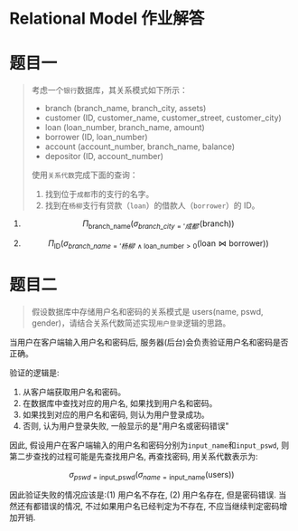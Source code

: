 # Relational Model 作业解答

# 题目一

> 考虑一个`银行`数据库，其关系模式如下所示：
>
> - branch (branch_name, branch_city, assets)
> - customer (ID, customer_name, customer_street, customer_city)
> - loan (loan_number, branch_name, amount)
> - borrower (ID, loan_number)
> - account (account_number, branch_name, balance)
> - depositor (ID, account_number)
>
> 使用`关系代数`完成下面的查询：
>
> 1. 找到位于`成都`市的支行的名字。
> 2. 找到在`杨柳`支行有贷款（`loan`）的借款人（`borrower`）的 ID。

1. $$
   \Pi_{{\text{branch\_name}}}(\sigma_{branch\_city = '成都'}(\text{branch}))
   $$

2. $$
   \Pi_{{\text{ID}}}(\sigma_{branch\_name = '杨柳' \land \text{loan\_number}>0}(\text{loan} \bowtie \text{borrower}))
   $$

# 题目二

> 假设数据库中存储用户名和密码的关系模式是 users(name, pswd, gender)，请结合关系代数简述实现`用户登录`逻辑的思路。

当用户在客户端输入用户名和密码后, 服务器(后台)会负责验证用户名和密码是否正确。

验证的逻辑是:

1. 从客户端获取用户名和密码。
2. 在数据库中查找对应的用户名, 如果找到用户名和密码。
3. 如果找到对应的用户名和密码, 则认为用户登录成功。
4. 否则, 认为用户登录失败, 一般显示的是"用户名或密码错误"

因此, 假设用户在客户端输入的用户名和密码分别为`input_name`和`input_pswd`, 则第二步查找的过程可能是先查找用户名, 再查找密码, 用关系代数表示为:

$$
\sigma_{pswd = \text{input\_pswd}}(\sigma_{name = \text{input\_name}}(\text{users}))
$$

因此验证失败的情况应该是:(1) 用户名不存在, (2) 用户名存在, 但是密码错误. 当然还有都错误的情况, 不过如果用户名已经判定为不存在, 不应当继续判定密码增加开销.
